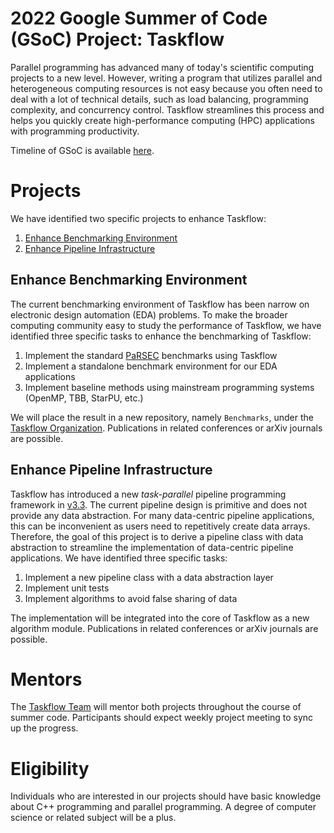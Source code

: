 # 2022 Google Summer of Code (GSoC) Project: Taskflow

Parallel programming has advanced many of today's scientific computing projects to a new level.
However, writing a program that utilizes parallel and heterogeneous computing resources
is not easy because you often need to deal with a lot of technical details,
such as load balancing, programming complexity, and concurrency control.
Taskflow streamlines this process and helps you quickly create 
high-performance computing (HPC) applications with programming productivity.

Timeline of GSoC is available [here](https://developers.google.com/open-source/gsoc/timeline).

# Projects

We have identified two specific projects to enhance Taskflow:

1. [Enhance Benchmarking Environment](#enhance-benchmarking-environment)
2. [Enhance Pipeline Infrastructure](#enhance-pipeline-infrastructure)

## Enhance Benchmarking Environment

The current benchmarking environment of Taskflow has been narrow on
electronic design automation (EDA) problems. 
To make the broader computing community easy to study the performance of Taskflow,
we have identified three specific tasks to enhance the benchmarking of Taskflow:

1. Implement the standard [PaRSEC](https://parsec.cs.princeton.edu/) benchmarks using Taskflow
2. Implement a standalone benchmark environment for our EDA applications 
3. Implement baseline methods using mainstream programming systems (OpenMP, TBB, StarPU, etc.)

We will place the result in a new repository, namely `Benchmarks`, 
under the [Taskflow Organization](https://github.com/taskflow). 
Publications in related conferences or arXiv journals are possible.

## Enhance Pipeline Infrastructure

Taskflow has introduced a new *task-parallel* pipeline programming framework in [v3.3](https://taskflow.github.io/taskflow/release-3-3-0.html).
The current pipeline design is primitive and does not provide any data abstraction.
For many data-centric pipeline applications, this can be inconvenient as users need to repetitively create data arrays.
Therefore, the goal of this project is to derive a pipeline class with data abstraction
to streamline the implementation of data-centric pipeline applications. 
We have identified three specific tasks:

1. Implement a new pipeline class with a data abstraction layer
2. Implement unit tests 
3. Implement algorithms to avoid false sharing of data  

The implementation will be integrated into the core of Taskflow as a new algorithm module.
Publications in related conferences or arXiv journals are possible.

# Mentors

The [Taskflow Team](https://taskflow.github.io/taskflow/team.html) will mentor both projects throughout the course of summer code.
Participants should expect weekly project meeting to sync up the progress.

# Eligibility

Individuals who are interested in our projects should have basic knowledge about C++ programming and parallel programming.
A degree of computer science or related subject will be a plus.
